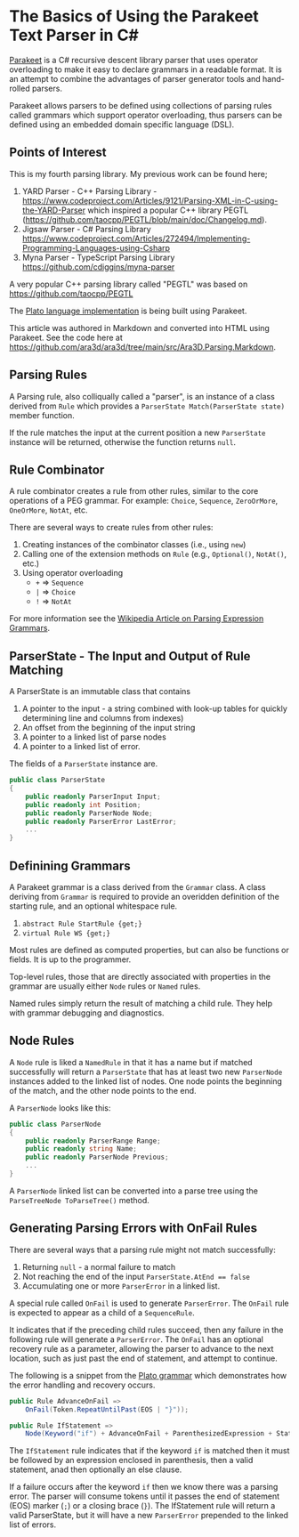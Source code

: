 # The Basics of Using the Parakeet Text Parser in C#

[Parakeet](https://github.com/ara3d/parakeet) is a C# recursive descent library parser that uses operator overloading to make it easy to declare grammars 
in a readable format. It is an attempt to combine the advantages of parser generator tools and hand-rolled parsers.  

Parakeet allows parsers to be defined using collections of parsing rules called grammars
which support operator overloading, thus parsers can be defined using an embedded domain specific language (DSL). 

## Points of Interest 

This is my fourth parsing library. My previous work can be found here; 

1. YARD Parser - C++ Parsing Library - https://www.codeproject.com/Articles/9121/Parsing-XML-in-C-using-the-YARD-Parser
which inspired a popular C++ library PEGTL (https://github.com/taocpp/PEGTL/blob/main/doc/Changelog.md).
2. Jigsaw Parser - C# Parsing Library https://www.codeproject.com/Articles/272494/Implementing-Programming-Languages-using-Csharp
3. Myna Parser - TypeScript Parsing Library https://github.com/cdiggins/myna-parser

A very popular C++ parsing library called "PEGTL" was based on https://github.com/taocpp/PEGTL

The [Plato language implementation](https://github.com/cdiggins/plato) is being built using Parakeet.

This article was authored in Markdown and converted into HTML using Parakeet. 
See the code here at <https://github.com/ara3d/ara3d/tree/main/src/Ara3D.Parsing.Markdown>. 

## Parsing Rules

A Parsing rule, also colliqually called a "parser", is an instance of a class derived from `Rule` which provides 
a `ParserState Match(ParserState state)` member function. 

If the rule matches the input at the current position a new `ParserState` instance will be returned, otherwise
the function returns `null`. 

## Rule Combinator

A rule combinator creates a rule from other rules, similar to the core operations of a PEG grammar.
For example: `Choice`, `Sequence`, `ZeroOrMore`, `OneOrMore`, `NotAt`, etc. 

There are several ways to create rules from other rules:

1. Creating instances of the combinator classes (i.e., using `new`)
2. Calling one of the extension methods on `Rule` (e.g., `Optional()`, `NotAt()`, etc.)
3. Using operator overloading
    * `+` => `Sequence`
    * `|` => `Choice`
    * `!` => `NotAt`

For more information see the [Wikipedia Article on Parsing Expression Grammars](https://en.wikipedia.org/wiki/Parsing_expression_grammar).

## ParserState - The Input and Output of Rule Matching 

A ParserState is an immutable class that contains

1. A pointer to the input - a string combined with look-up tables for quickly determining line and columns from indexes)
1. An offset from the beginning of the input string
1. A pointer to a linked list of  parse nodes  
1. A pointer to a linked list of error.   

The fields of a `ParserState` instance are. 

```csharp 
public class ParserState 
{
    public readonly ParserInput Input;
    public readonly int Position;
    public readonly ParserNode Node;
    public readonly ParserError LastError;
    ...
}
```

## Definining Grammars

A Parakeet grammar is a class derived from the `Grammar` class. 
A class deriving from `Grammar` is required to provide an
overidden definition of the starting rule, and an optional whitespace rule.

1. `abstract Rule StartRule {get;}`
2. `virtual Rule WS {get;}` 

Most rules are defined as computed properties, but can also be
functions or fields. It is up to the programmer.

Top-level rules, those that are directly associated with properties in the grammar
are usually either `Node` rules or `Named` rules. 

Named rules simply return the result of matching a child rule. They help
with grammar debugging and diagnostics. 

## Node Rules

A `Node` rule is liked a `NamedRule` in that it has a name but if matched successfully 
will return a `ParserState` that has at least two new `ParserNode` instances 
added to the linked list of nodes. One node points the beginning of the match, and the
other node points to the end.   

A `ParserNode` looks like this:

```csharp
public class ParserNode
{
    public readonly ParserRange Range;
    public readonly string Name;
    public readonly ParserNode Previous;
    ...
}
```

A `ParserNode` linked list can be converted into a parse tree using the `ParseTreeNode ToParseTree()` method.

## Generating Parsing Errors with OnFail Rules  

There are several ways that a parsing rule might not match successfully:

1. Returning `null` - a normal failure to match 
2. Not reaching the end of the input `ParserState.AtEnd == false`
3. Accumulating one or more `ParserError` in a linked list.

A special rule called `OnFail` is used to generate `ParserError`. The `OnFail` rule is expected to appear as a child
of a `SequenceRule`. 

It indicates that if the preceding child rules succeed, then any failure in the following rule will generate a `ParserError`.
The `OnFail` has an optional recovery rule as a parameter, allowing the parser to advance to the next location, such
as just past the end of statement, and attempt to continue. 
 
The following is a snippet from the [Plato grammar](https://github.com/ara3d/parakeet/blob/master/Parakeet.Grammars/PlatoGrammar.cs)
which demonstrates how the error handling and recovery occurs.  

```csharp
public Rule AdvanceOnFail => 
    OnFail(Token.RepeatUntilPast(EOS | "}"));

public Rule IfStatement =>
    Node(Keyword("if") + AdvanceOnFail + ParenthesizedExpression + Statement + ElseClause.Optional());
```

The `IfStatement` rule indicates that if the keyword `if` is matched then it must be followed 
by an expression enclosed in parenthesis, then a valid statement, anad then optionally an else clause. 

If a failure occurs after the keyword `if` then we know there was a parsing error. The parser will consume tokens until 
it passes the end of statement (EOS) marker (`;`) or a closing brace (`}`). The IfStatement rule will return a 
valid ParserState, but it will have a new `ParserError` prepended to the linked list of errors.  



